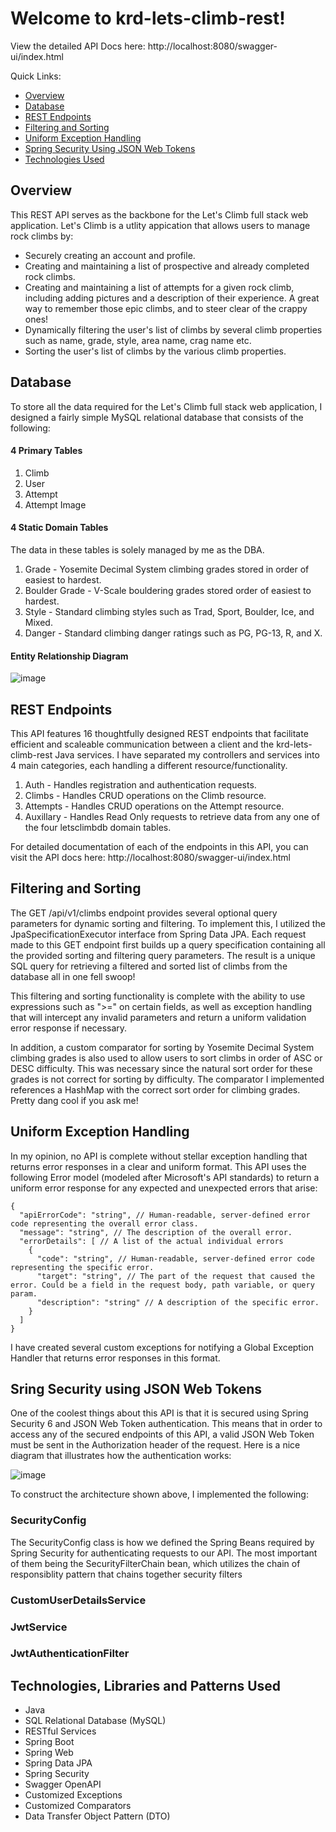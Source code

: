 # Welcome to krd-lets-climb-rest!

View the detailed API Docs here: http://localhost:8080/swagger-ui/index.html

Quick Links:
* [Overview](https://github.com/KyleRobison15/krd-lets-climb-rest/blob/main/README.md#overview)
* [Database](https://github.com/KyleRobison15/krd-lets-climb-rest/blob/main/README.md#database)
* [REST Endpoints](https://github.com/KyleRobison15/krd-lets-climb-rest/blob/main/README.md#rest-endpoints)
* [Filtering and Sorting](https://github.com/KyleRobison15/krd-lets-climb-rest/blob/main/README.md#filtering-and-sorting)
* [Uniform Exception Handling](https://github.com/KyleRobison15/krd-lets-climb-rest/blob/main/README.md#uniform-exception-handling)
* [Spring Security Using JSON Web Tokens](https://github.com/KyleRobison15/krd-lets-climb-rest/blob/main/README.md#sring-security-using-json-web-tokens)
* [Technologies Used](https://github.com/KyleRobison15/krd-lets-climb-rest/blob/main/README.md#technologies-libraries-and-patterns-used)

## Overview
This REST API serves as the backbone for the Let's Climb full stack web application. Let's Climb is a utlity appication that allows users to manage rock climbs by:

* Securely creating an account and profile.
* Creating and maintaining a list of prospective and already completed rock climbs.
* Creating and maintaining a list of attempts for a given rock climb, including adding pictures and a description of their experience. A great way to remember those epic climbs, and to steer clear of the crappy ones!
* Dynamically filtering the user's list of climbs by several climb properties such as name, grade, style, area name, crag name etc.
* Sorting the user's list of climbs by the various climb properties.

## Database
To store all the data required for the Let's Climb full stack web application, I designed a fairly simple MySQL relational database that consists of the following:
#### 4 Primary Tables
1. Climb
2. User
3. Attempt
4. Attempt Image

#### 4 Static Domain Tables
The data in these tables is solely managed by me as the DBA. 
1. Grade - Yosemite Decimal System climbing grades stored in order of easiest to hardest.
2. Boulder Grade - V-Scale bouldering grades stored order of easiest to hardest.
3. Style - Standard climbing styles such as Trad, Sport, Boulder, Ice, and Mixed.
4. Danger - Standard climbing danger ratings such as PG, PG-13, R, and X.

#### Entity Relationship Diagram
![image](https://github.com/KyleRobison15/krd-lets-climb-rest/assets/81257957/fb1ad351-d0be-4a1a-8387-4c01dfff1d51)

## REST Endpoints
This API features 16 thoughtfully designed REST endpoints that facilitate efficient and scaleable communication between a client and the krd-lets-climb-rest Java services. I have separated my controllers and services into 4 main categories, each handling a different resource/functionality.

1. Auth - Handles registration and authentication requests.
3. Climbs - Handles CRUD operations on the Climb resource.
4. Attempts - Handles CRUD operations on the Attempt resource.
5. Auxillary - Handles Read Only requests to retrieve data from any one of the four letsclimbdb domain tables.

For detailed documentation of each of the endpoints in this API, you can visit the API docs here: http://localhost:8080/swagger-ui/index.html

## Filtering and Sorting
The GET /api/v1/climbs endpoint provides several optional query parameters for dynamic sorting and filtering. To implement this, I utilized the JpaSpecificationExecutor interface from Spring Data JPA.  Each request made to this GET endpoint first builds up a query specification containing all the provided sorting and filtering query parameters. The result is a unique SQL query for retrieving a filtered and sorted list of climbs from the database all in one fell swoop!

This filtering and sorting functionality is complete with the ability to use expressions such as ">=" on certain fields, as well as exception handling that will intercept any invalid parameters and return a uniform validation error response if necessary.

In addition, a custom comparator for sorting by Yosemite Decimal System climbing grades is also used to allow users to sort climbs in order of ASC or DESC difficulty. This was necessary since the natural sort order for these grades is not correct for sorting by difficulty. The comparator I implemented references a HashMap with the correct sort order for climbing grades. Pretty dang cool if you ask me!

## Uniform Exception Handling
In my opinion, no API is complete without stellar exception handling that returns error responses in a clear and uniform format. This API uses the following Error model (modeled after Microsoft's API standards) to return a uniform error response for any expected and unexpected errors that arise:

```
{
  "apiErrorCode": "string", // Human-readable, server-defined error code representing the overall error class.
  "message": "string", // The description of the overall error.
  "errorDetails": [ // A list of the actual individual errors
    {
      "code": "string", // Human-readable, server-defined error code representing the specific error.
      "target": "string", // The part of the request that caused the error. Could be a field in the request body, path variable, or query param.
      "description": "string" // A description of the specific error.
    }
  ]
}
```

I have created several custom exceptions for notifying a Global Exception Handler that returns error responses in this format.

## Sring Security using JSON Web Tokens
One of the coolest things about this API is that it is secured using Spring Security 6 and JSON Web Token authentication. This means that in order to access any of the secured endpoints of this API, a valid JSON Web Token must be sent in the Authorization header of the request. Here is a nice diagram that illustrates how the authentication works:

![image](https://github.com/KyleRobison15/krd-lets-climb-rest/assets/81257957/ff40f1ea-edfa-4579-9893-046444d7b408)

To construct the architecture shown above, I implemented the following:
### SecurityConfig
The SecurityConfig class is how we defined the Spring Beans required by Spring Security for authenticating requests to our API. The most important of them being the SecurityFilterChain bean, which utilizes the chain of responsiblity pattern that chains together security filters
### CustomUserDetailsService
### JwtService
### JwtAuthenticationFilter

## Technologies, Libraries and Patterns Used
* Java
* SQL Relational Database (MySQL)
* RESTful Services
* Spring Boot
* Spring Web
* Spring Data JPA
* Spring Security
* Swagger OpenAPI
* Customized Exceptions
* Customized Comparators
* Data Transfer Object Pattern (DTO)
